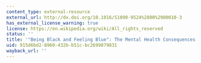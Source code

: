 ```yaml
---
content_type: external-resource
external_url: http://dx.doi.org/10.1016/S1090-9524%2800%2900010-3
has_external_license_warning: true
license: https://en.wikipedia.org/wiki/All_rights_reserved
status: ''
title: '"Being Black and Feeling Blue": The Mental Health Consequences of Racial Discrimination'
uid: 915d6bd2-8960-432b-b51c-bc2699879831
wayback_url: ''
---
```

